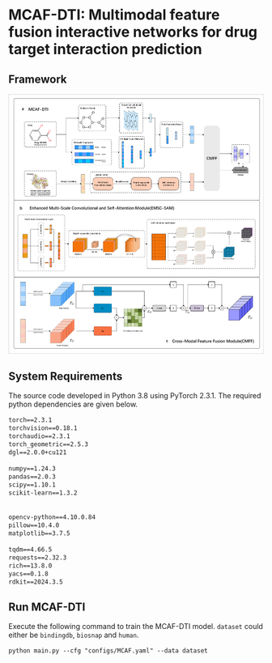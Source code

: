 # MCAF-DTI: Multimodal feature fusion interactive networks for drug target interaction prediction 






## Framework

![MCAF-DTI](image/MCAF.png)
## System Requirements
The source code developed in Python 3.8 using PyTorch 2.3.1. The required python dependencies are given below. 

```
torch==2.3.1             
torchvision==0.18.1      
torchaudio==2.3.1         
torch_geometric==2.5.3    
dgl==2.0.0+cu121          

numpy==1.24.3           
pandas==2.0.3          
scipy==1.10.1         
scikit-learn==1.3.2    


opencv-python==4.10.0.84 
pillow==10.4.0           
matplotlib==3.7.5         

tqdm==4.66.5             
requests==2.32.3          
rich==13.8.0           
yacs==0.1.8              
rdkit==2024.3.5         
```



## Run MCAF-DTI


 Execute the following command to train the MCAF-DTI model. `dataset` could either be `bindingdb`, `biosnap` and `human`. 
```
python main.py --cfg "configs/MCAF.yaml" --data dataset 
```








